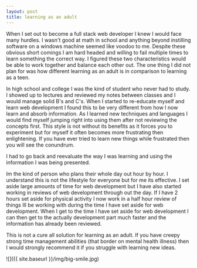 ```yaml
---
layout: post
title: learning as an adult
---
```


When I set out to become a full stack web developer I knew I would face many hurdles.  I wasn't good at math in school and anything beyond instilling software on a windows machine seemed like voodoo to me.  Despite these obvious short comings I am hard headed and willing to fail multiple times to learn something the correct way.  I figured these two characteristics would be able to work together and balance each other out.  The one thing I did not plan for was how different learning as an adult is in comparison to learning as a teen.

In high school and college I was the kind of student who never had to study.  I showed up to lectures and reviewed my notes between classes and I would manage solid B's and C's.  When I started to re-educate myself and learn web development I found this to be very different from how I now learn and absorb information.  As I learned new techniques and languages I would find myself jumping right into using them after not reviewing the concepts first.  This style is not without its benefits as it forces you to experiment but for myself it often becomes more frustrating then enlightening.  If you have ever tried to learn new things while frustrated then you will see the conundrum.

I had to go back and reevaluate the way I was learning and using the information I was being presented.  

Im the kind of person who plans their whole day out hour by hour.  I understand this is not the lifestyle for everyone but for me its effective.  I set aside large amounts of time for web development but I have also started working in reviews of web development through out the day.  If I have 2 hours set aside for physical activity I now work in a half hour review of things Ill be working with during the time I have set aside for web development.  When I get to the time I have set aside for web development I can then get to the actually development part much faster and the information has already been reviewed.  

This is not a cure all solution for learning as an adult.  If you have creepy strong time management abilities (that border on mental health illness) then I would strongly recommend it if you struggle with learning new ideas.             

![]({{ site.baseurl }}/img/big-smile.jpg)

